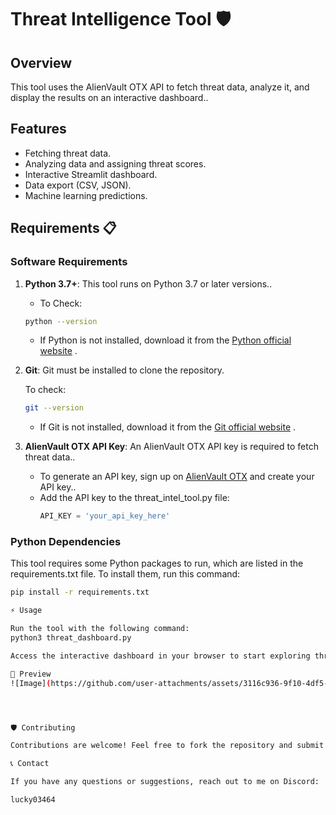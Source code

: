 # Threat Intelligence Tool 🛡️

## Overview
This tool uses the AlienVault OTX API to fetch threat data, analyze it, and display the results on an interactive dashboard..

## Features
- Fetching threat data.
- Analyzing data and assigning threat scores.
- Interactive Streamlit dashboard.
- Data export (CSV, JSON).
- Machine learning predictions.

## Requirements 📋

### Software Requirements
1. **Python 3.7+**:  This tool runs on Python 3.7 or later versions..
   -  To Check:
     ```bash
     python --version
     ```
   - If Python is not installed, download it from the [Python official website](https://www.python.org/downloads/) .

2. **Git**: Git must be installed to clone the repository.

    To check:
     ```bash
     git --version
     ```
   - If Git is not installed, download it from the [Git official website](https://git-scm.com/downloads) .

3. **AlienVault OTX API Key**: An AlienVault OTX API key is required to fetch threat data..
   - To generate an API key, sign up on [AlienVault OTX](https://otx.alienvault.com/api/) and create your API key..
   - Add the API key to the threat_intel_tool.py file:
     ```python
     API_KEY = 'your_api_key_here'
     ```

### Python Dependencies
This tool requires some Python packages to run, which are listed in the requirements.txt file. To install them, run this command:
```bash
pip install -r requirements.txt

⚡ Usage

Run the tool with the following command:
python3 threat_dashboard.py

Access the interactive dashboard in your browser to start exploring threat intelligence.

📸 Preview
![Image](https://github.com/user-attachments/assets/3116c936-9f10-4df5-8000-8546528bb9d4)




🛡️ Contributing

Contributions are welcome! Feel free to fork the repository and submit a pull request.

📞 Contact

If you have any questions or suggestions, reach out to me on Discord:

lucky03464

